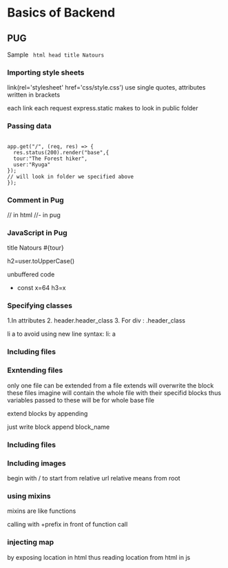 # Basics of Backend

## PUG

Sample
<Code>
html
head
title Natours
</Code>

### Importing style sheets

<Code></Code>
link(rel='stylesheet' href='css/style.css')
use single quotes, attributes written in brackets

each link each request
express.static makes to look in public folder

### Passing data

<Code>
app.get("/", (req, res) => {
  res.status(200).render("base",{
  tour:"The Forest hiker",
  user:"Ryuga"
});
// will look in folder we specified above
});
</Code>

### Comment in Pug

// in html
//- in pug

### JavaScript in Pug

title Natours #{tour}

h2=user.toUpperCase()

unbuffered code

- const x=64
  h3=x

### Specifying classes

1.In attributes 2. header.header_class 3. For div : .header_class

li
a
to avoid using new line syntax: li: a

### Including files

### Exntending files

only one file can be extended from a file
extends will overwrite the block
these files imagine will contain the whole file with their specifid blocks
thus variables passed to these will be for whole base file

extend blocks by appending

just write block append block_name

### Including files

### Including images

begin with / to start from relative url
relative means from root

### using mixins

mixins are like functions

calling with +prefix in front of function call

### injecting map

by exposing location in html
thus reading location from html in js
